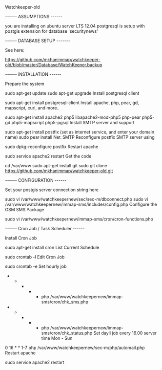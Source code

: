 Watchkeeper-old

------ ASSUMPTIONS ------

you are installing on ubuntu server LTS 12.04
postgresql is setup with postgis extension for database 'securitynews'

------ DATABASE SETUP -------

See here:

https://github.com/mkhanimmap/watchkeeper-old/blob/master/Database/WatchKeeper.backup

------ iNSTALLATION ------

Prepare the system

sudo apt-get update
sudo apt-get upgrade
Install postgresql client

sudo apt-get install postgresql-client 
Install apache, php, pear, gd, mapscript, curl, and more..

sudo apt-get install apache2 php5 libapache2-mod-php5 php-pear php5-gd php5-mapscript php5-pgsql
Install SMTP server and support

sudo apt-get install postfix             (set as internet service, and enter your domain name)
sudo pear install Net_SMTP
Reconfigure postfix SMTP server using

sudo dpkg-reconfigure postfix
Restart apache

sudo service apache2 restart
Get the code

cd /var/www
sudo apt-get install git
sudo git clone https://github.com/mkhanimmap/watchkeeper-old.git

------ CONFIGURATION ------

Set your postgis server connection string here

sudo vi /var/www/watchkeepernew/sec/sec-m/dbconnect.php
sudo vi /var/www/watchkeepernew/immap-sms/includes/config.php
Configure the GSM SMS Package

sudo vi /var/www/watchkeepernew/immap-sms/cron/cron-functions.php

------ Cron Job / Task Scheduler ------

Install Cron Job

sudo apt-get install cron
List Current Schedule

sudo crontab -l
Edit Cron Job

sudo crontab -e
Set hourly job

* * * * * php /var/www/watchkeepernew/immap-sms/cron/chk_sms.php
* * * * * php /var/www/watchkeepernew/immap-sms/cron/chk_status.php
Set dayli job every 16.00 server time Mon - Sun

0 16 * * 1-7 php /var/www/watchkeepernew/sec-m/php/automail.php
Restart apache

sudo service apache2 restart
